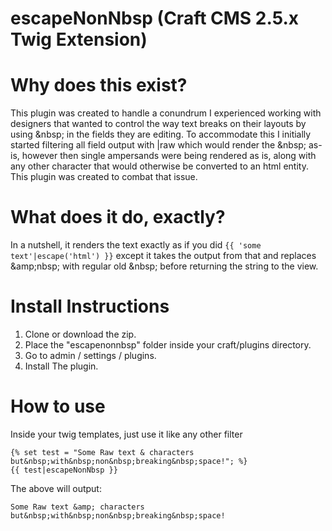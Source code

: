 escapeNonNbsp (Craft CMS 2.5.x Twig Extension)
================================================

# Why does this exist?

This plugin was created to handle a conundrum I experienced working with designers that wanted to control the way
text breaks on their layouts by using &amp;nbsp; in the fields they are editing. To accommodate this I initially
started filtering all field output with |raw which would render the &amp;nbsp; as-is, however then single ampersands
were being rendered as is, along with any other character that would otherwise be converted to an html entity. This
plugin was created to combat that issue.

# What does it do, exactly?
In a nutshell, it renders the text exactly as if you did `{{ 'some text'|escape('html') }}` except it takes the
output from that and replaces &amp;amp;nbsp; with regular old &amp;nbsp; before returning the string to the view.

# Install Instructions
1. Clone or download the zip.
2. Place the "escapenonnbsp" folder inside your craft/plugins directory.
3. Go to admin / settings / plugins.
4. Install The plugin.

# How to use

Inside your twig templates, just use it like any other filter
```
{% set test = "Some Raw text & characters but&nbsp;with&nbsp;non&nbsp;breaking&nbsp;space!"; %}
{{ test|escapeNonNbsp }}
```

The above will output:
```
Some Raw text &amp; characters but&nbsp;with&nbsp;non&nbsp;breaking&nbsp;space!
```